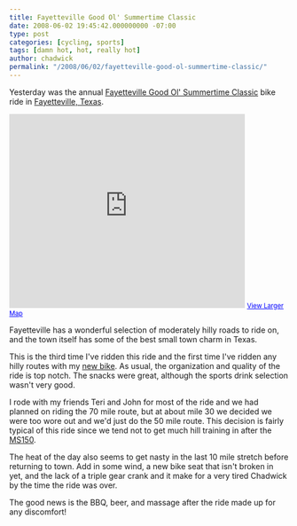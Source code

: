 ```yaml
---
title: Fayetteville Good Ol' Summertime Classic
date: 2008-06-02 19:45:42.000000000 -07:00
type: post
categories: [cycling, sports]
tags: [damn hot, hot, really hot]
author: chadwick
permalink: "/2008/06/02/fayetteville-good-ol-summertime-classic/"
---
```

Yesterday was the annual [Fayetteville Good Ol' Summertime
Classic](http://www.active.com/page/Event_Details.htm?event_id=1548880) bike
ride in [Fayetteville,
Texas](http://maps.google.com/maps?f=q&hl=en&geocode=&q=fayetteville,+tx&ie=UTF8&ll=29.904725,-96.675224&spn=0.033407,0.080338&z=14&iwloc=addr).

<iframe width="425" height="350" frameborder="0" scrolling="no" marginheight="0" marginwidth="0" src="http://maps.google.com/maps?f=q&amp;hl=en&amp;geocode=&amp;q=fayetteville,+tx&amp;ie=UTF8&amp;ll=29.912314,-96.672821&amp;spn=0.033407,0.080338&amp;z=14&amp;iwloc=addr&amp;output=embed&amp;s=AARTsJrihCBcCtF6X2TnQSD6MrC30nvVdA"></iframe>  
<small><a href="http://maps.google.com/maps?f=q&amp;hl=en&amp;geocode=&amp;q=fayetteville,+tx&amp;ie=UTF8&amp;ll=29.912314,-96.672821&amp;spn=0.033407,0.080338&amp;z=14&amp;iwloc=addr&amp;source=embed" style="color:#0000FF;text-align:left">View Larger Map</a></small>

Fayetteville has a wonderful selection of moderately hilly roads to ride on,
and the town itself has some of the best small town charm in Texas.

This is the third time I've ridden this ride and the first time I've ridden
any hilly routes with my [new
bike](http://chadgibbons.com/2008/05/26/new-road-bike/). As usual, the
organization and quality of the ride is top notch. The snacks were great,
although the sports drink selection wasn't very good.

I rode with my friends Teri and John for most of the ride and we had planned
on riding the 70 mile route, but at about mile 30 we decided we were too wore
out and we'd just do the 50 mile route. This decision is fairly typical of
this ride since we tend not to get much hill training in after the
[MS150](http://chadgibbons.com/2008/04/14/the-bp-ms-150/).

The heat of the day also seems to get nasty in the last 10 mile stretch before
returning to town. Add in some wind, a new bike seat that isn't broken in yet,
and the lack of a triple gear crank and it make for a very tired Chadwick by
the time the ride was over.

The good news is the BBQ, beer, and massage after the ride made up for any
discomfort!


